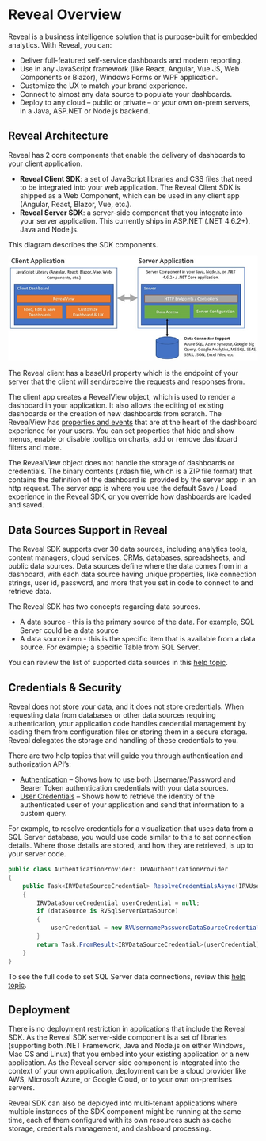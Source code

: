 # Reveal Overview

Reveal is a business intelligence solution that is purpose-built for embedded analytics. With Reveal, you can:

- Deliver full-featured self-service dashboards and modern reporting.
- Use in any JavaScript framework (like React, Angular, Vue JS, Web Components or Blazor), Windows Forms or WPF application.
- Customize the UX to match your brand experience.
- Connect to almost any data source to populate your dashboards.
- Deploy to any cloud – public or private – or your own on-prem servers, in a Java, ASP.NET or Node.js backend.

## Reveal Architecture

Reveal has 2 core components that enable the delivery of dashboards to your client application.

- **Reveal Client SDK**: a set of JavaScript libraries and CSS files that need to be integrated into your web application. The Reveal Client SDK is shipped as a Web Component, which can be used in any client app (Angular, React, Blazor, Vue, etc.).
- **Reveal Server SDK**: a server-side component that you integrate into your server application. This currently ships in ASP.NET (.NET 4.6.2+), Java and Node.js.

This diagram describes the SDK components.  

![reveal-high-level-architecture](images/overview-high-level-architecture.jpg)

The Reveal client has a baseUrl property which is the endpoint of your server that the client will send/receive the requests and responses from.

The client app creates a RevealView object, which is used to render a dashboard in your application. It also allows the editing of existing dashboards or the creation of new dashboards from scratch. The RevealView has [properties and events](https://help.revealbi.io/api/javascript/latest/classes/revealview.html) that are at the heart of the dashboard experience for your users. You can set properties that hide and show menus, enable or disable tooltips on charts, add or remove dashboard filters and more. 

The RevealView object does not handle the storage of dashboards or credentials. The binary contents (.rdash file, which is a ZIP file format) that contains the definition of the dashboard is  provided by the server app in an http request. The server app is where you use the default Save / Load experience in the Reveal SDK, or you override how dashboards are loaded and saved.

## Data Sources Support in Reveal

The Reveal SDK supports over 30 data sources, including analytics tools, content managers, cloud services, CRMs, databases, spreadsheets, and public data sources. Data sources define where the data comes from in a dashboard, with each data source having unique properties, like connection strings, user id, password, and more that you set in code to connect to and retrieve data.

The Reveal SDK has two concepts regarding data sources.

- A data source - this is the primary source of the data. For example, SQL Server could be a data source
- A data source item - this is the specific item that is available from a data source. For example; a specific Table from SQL Server.

You can review the list of supported data sources in this [help topic](https://help.revealbi.io/en/web/datasources.html).


## Credentials & Security

Reveal does not store your data, and it does not store credentials. When requesting data from databases or other data sources requiring authentication, your application code handles credential management by loading them from configuration files or storing them in a secure storage. Reveal delegates the storage and handling of these credentials to you.

There are two help topics that will guide you through authentication and authorization API’s:
-	[Authentication](https://help.revealbi.io/en/web/authentication.html) – Shows how to use both Username/Password and Bearer Token authentication credentials with your data sources.
-	[User Credentials](https://help.revealbi.io/en/web/user-context.html) – Shows how to retrieve the identity of the authenticated user of your application and send that information to a custom query.

For example, to resolve credentials for a visualization that uses data from a SQL Server database, you would use code similar to this to set connection details. Where those details are stored, and how they are retrieved, is up to your server code.

```cs
public class AuthenticationProvider: IRVAuthenticationProvider
{
    public Task<IRVDataSourceCredential> ResolveCredentialsAsync(IRVUserContext userContext, RVDashboardDataSource dataSource)
    {
        IRVDataSourceCredential userCredential = null;
        if (dataSource is RVSqlServerDataSource)
        {
            userCredential = new RVUsernamePasswordDataSourceCredential("sqlserveruser", "password");
        }
        return Task.FromResult<IRVDataSourceCredential>(userCredential);
    }
}
```

To see the full code to set SQL Server data connections, review this [help topic](https://help.revealbi.io/en/web/replacing-data-sources/ms-sql-server.html).

## Deployment

There is no deployment restriction in applications that include the Reveal SDK. As the Reveal SDK server-side component is a set of libraries (supporting both .NET Framework, Java and Node.js on either Windows, Mac OS and Linux) that you embed into your existing application or a new application. As the Reveal server-side component is integrated into the context of your own application, deployment can be a cloud provider like AWS, Microsoft Azure, or Google Cloud, or to your own on-premises servers.

Reveal SDK can also be deployed into multi-tenant applications where multiple instances of the SDK component might be running at the same time, each of them configured with its own resources such as cache storage, credentials management, and dashboard processing.
